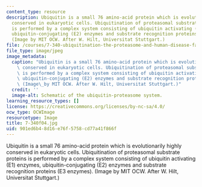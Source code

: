 ```yaml
---
content_type: resource
description: Ubiquitin is a small 76 amino-acid protein which is evolutionarily highly
  conserved in eukaryotic cells. Ubiquitination of proteasomal substrate proteins
  is performed by a complex system consisting of ubiquitin activating (E1) enzymes,
  ubiquitin-conjugating (E2) enzymes and substrate recognition proteins (E3 enzymes).
  (Image by MIT OCW. After W. Hilt, Universitat Stuttgart.)
file: /courses/7-340-ubiquitination-the-proteasome-and-human-disease-fall-2004/901ed6b48d16e76f5758cd77a41f866f_7-340f04.jpg
file_type: image/jpeg
image_metadata:
  caption: "Ubiquitin is a small 76 amino-acid protein which is evolutionarily highly\
    \ conserved in eukaryotic cells. Ubiquitination of proteasomal substrate proteins\
    \ is performed by a complex system consisting of ubiquitin activating (E1) enzymes,\
    \ ubiquitin-conjugating (E2) enzymes and substrate recognition proteins (E3 enzymes).\
    \ (Image\_by MIT OCW. After W. Hilt, Universitat Stuttgart.)"
  credit: ''
  image-alt: Schematic of the ubiquitin-proteasome system.
learning_resource_types: []
license: https://creativecommons.org/licenses/by-nc-sa/4.0/
ocw_type: OCWImage
resourcetype: Image
title: 7-340f04.jpg
uid: 901ed6b4-8d16-e76f-5758-cd77a41f866f
---
```

Ubiquitin is a small 76 amino-acid protein which is evolutionarily highly conserved in eukaryotic cells. Ubiquitination of proteasomal substrate proteins is performed by a complex system consisting of ubiquitin activating (E1) enzymes, ubiquitin-conjugating (E2) enzymes and substrate recognition proteins (E3 enzymes). (Image by MIT OCW. After W. Hilt, Universitat Stuttgart.)
